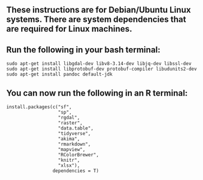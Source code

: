 ## These instructions are for Debian/Ubuntu Linux systems. There are system dependencies that are required for Linux machines.

## Run the following in your bash terminal:

    sudo apt-get install libgdal-dev libv8-3.14-dev libjq-dev libssl-dev 
    sudo apt-get install libprotobuf-dev protobuf-compiler libudunits2-dev 
    sudo apt-get install pandoc default-jdk

## You can now run the following in an R terminal:
	
    install.packages(c("sf",
                       "sp",
                       "rgdal",
                       "raster",
                       "data.table",
                       "tidyverse",
                       "akima",
                       "rmarkdown",
                       "mapview",
                       "RColorBrewer",
                       "knitr",
                       "xlsx"),
                     dependencies = T)
